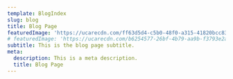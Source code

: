 ```yaml
---
template: BlogIndex
slug: blog
title: Blog Page
featuredImage: 'https://ucarecdn.com/ff63d5d4-c5b0-48f0-a315-41820bcc83f6/'
# featuredImage: 'https://ucarecdn.com/b6254577-26bf-4b79-aa9b-f3793e2aebdc/'
subtitle: This is the blog page subtitle.
meta:
  description: This is a meta description.
  title: Blog Page
---
```

